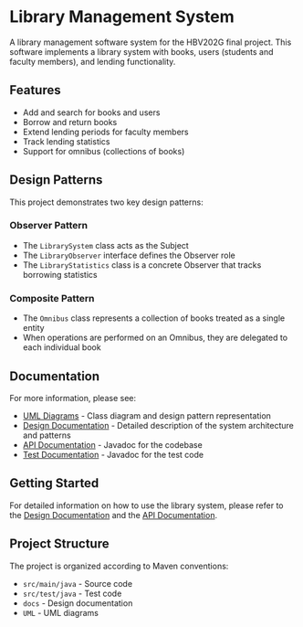 # Library Management System

A library management software system for the HBV202G final project. This software implements a library system with books, users (students and faculty members), and lending functionality.

## Features

- Add and search for books and users
- Borrow and return books
- Extend lending periods for faculty members
- Track lending statistics
- Support for omnibus (collections of books)

## Design Patterns

This project demonstrates two key design patterns:

### Observer Pattern

- The `LibrarySystem` class acts as the Subject
- The `LibraryObserver` interface defines the Observer role
- The `LibraryStatistics` class is a concrete Observer that tracks borrowing statistics

### Composite Pattern

- The `Omnibus` class represents a collection of books treated as a single entity
- When operations are performed on an Omnibus, they are delegated to each individual book

## Documentation

For more information, please see:

- [UML Diagrams](uml-diagrams.html) - Class diagram and design pattern representation
- [Design Documentation](design.html) - Detailed description of the system architecture and patterns
- [API Documentation](apidocs/index.html) - Javadoc for the codebase
- [Test Documentation](testapidocs/index.html) - Javadoc for the test code

## Getting Started

For detailed information on how to use the library system, please refer to the [Design Documentation](design.html) and the [API Documentation](apidocs/index.html).

## Project Structure

The project is organized according to Maven conventions:

- `src/main/java` - Source code
- `src/test/java` - Test code
- `docs` - Design documentation
- `UML` - UML diagrams
